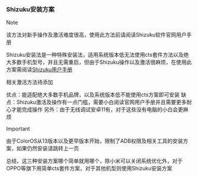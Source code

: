 ### Shizuku安装方案

> [!NOTE]
> 该方法对新手操作及激活难度很高，使用此方法前请阅读Shizuku软件官网用户手册


Shizuku安装法是一种特殊安装法，适用系统版本低无法使用cts套件方法以及绝大多数手机型号，并且无需重启，但由于Shizuku操作以及激活很麻烦，在使用此方案需阅读[Shizuku用户手册](https://shizuku.rikka.app/zh-hans/guide/setup/)

相关激活方法待添加


优点：能适配绝大多数手机品牌，以及系统版本低不能使用cts方案即可安装
缺点：Shizuku激活及操作有一点门槛，需要小白阅读官网用户手册并且需要更多耐心才能完成操作
另外：由于无线调试安卓11有，对于这些没有电脑的小白会更麻烦


> [!IMPORTANT]
> 由于ColorOS从13版本以及更早版本开始，限制了ADB权限及相关工具的安装方案，如果仍然安装请跳转上一页


总结，这三种安装方案哪个简单就用哪个，除小米可以关闭系统优化外，对于OPPO等旗下用简单cts套件方案，对于其他机型则使用Shizuku安装方案

